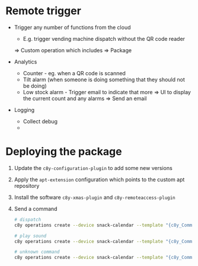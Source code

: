 # Remote trigger

* Trigger any number of functions from the  cloud
    * E.g. trigger vending machine dispatch without the QR code reader

    => Custom operation which includes
    => Package

* Analytics
    * Counter - eg. when a QR code is scanned
    * Tilt alarm (when someone is doing something that they should not be doing)
    * Low stock alarm - Trigger email to indicate that more 
    => UI to display the current count and any alarms
    => Send an email

* Logging
    * Collect debug
    * 


# Deploying the package

1. Update the `c8y-configuration-plugin` to add some new versions

2. Apply the `apt-extension` configuration which points to the custom apt repository

3. Install the software `c8y-xmas-plugin` and `c8y-remoteaccess-plugin`

4. Send a command

    ```sh
    # dispatch
    c8y operations create --device snack-calendar --template "{c8y_Command:{text: 'dispatch'}}"

    # play sound
    c8y operations create --device snack-calendar --template "{c8y_Command:{text: 'play_sounds'}}"

    # unknown command
    c8y operations create --device snack-calendar --template "{c8y_Command:{text: 'unknown'}}"
    ```
